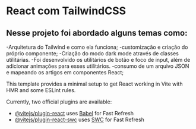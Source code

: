 # React com TailwindCSS

## Nesse projeto foi abordado alguns temas como:

-Arquitetura do Tailwind e como ela funciona;
-customização e criação do próprio componente;
-Criação do modo dark mode  através de classes utilitárias.
-Foi desenvolvido os  utilitários de botão e foco de input, além de adicionar animações para esses utilitários.
-consumo de um arquivo JSON e mapeando os artigos em componentes React;

This template provides a minimal setup to get React working in Vite with HMR and some ESLint rules.

Currently, two official plugins are available:

- [@vitejs/plugin-react](https://github.com/vitejs/vite-plugin-react/blob/main/packages/plugin-react/README.md) uses [Babel](https://babeljs.io/) for Fast Refresh
- [@vitejs/plugin-react-swc](https://github.com/vitejs/vite-plugin-react-swc) uses [SWC](https://swc.rs/) for Fast Refresh
